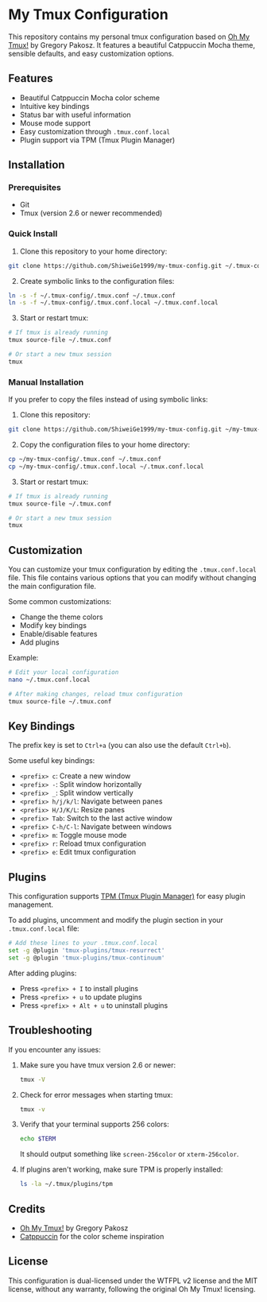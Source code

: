 # My Tmux Configuration

This repository contains my personal tmux configuration based on [Oh My Tmux!](https://github.com/gpakosz/.tmux) by Gregory Pakosz. It features a beautiful Catppuccin Mocha theme, sensible defaults, and easy customization options.

## Features

- Beautiful Catppuccin Mocha color scheme
- Intuitive key bindings
- Status bar with useful information
- Mouse mode support
- Easy customization through `.tmux.conf.local`
- Plugin support via TPM (Tmux Plugin Manager)

## Installation

### Prerequisites

- Git
- Tmux (version 2.6 or newer recommended)

### Quick Install

1. Clone this repository to your home directory:

```bash
git clone https://github.com/ShiweiGe1999/my-tmux-config.git ~/.tmux-config
```

2. Create symbolic links to the configuration files:

```bash
ln -s -f ~/.tmux-config/.tmux.conf ~/.tmux.conf
ln -s -f ~/.tmux-config/.tmux.conf.local ~/.tmux.conf.local
```

3. Start or restart tmux:

```bash
# If tmux is already running
tmux source-file ~/.tmux.conf

# Or start a new tmux session
tmux
```

### Manual Installation

If you prefer to copy the files instead of using symbolic links:

1. Clone this repository:

```bash
git clone https://github.com/ShiweiGe1999/my-tmux-config.git ~/my-tmux-config
```

2. Copy the configuration files to your home directory:

```bash
cp ~/my-tmux-config/.tmux.conf ~/.tmux.conf
cp ~/my-tmux-config/.tmux.conf.local ~/.tmux.conf.local
```

3. Start or restart tmux:

```bash
# If tmux is already running
tmux source-file ~/.tmux.conf

# Or start a new tmux session
tmux
```

## Customization

You can customize your tmux configuration by editing the `.tmux.conf.local` file. This file contains various options that you can modify without changing the main configuration file.

Some common customizations:

- Change the theme colors
- Modify key bindings
- Enable/disable features
- Add plugins

Example:

```bash
# Edit your local configuration
nano ~/.tmux.conf.local

# After making changes, reload tmux configuration
tmux source-file ~/.tmux.conf
```

## Key Bindings

The prefix key is set to `Ctrl+a` (you can also use the default `Ctrl+b`).

Some useful key bindings:

- `<prefix> c`: Create a new window
- `<prefix> -`: Split window horizontally
- `<prefix> _`: Split window vertically
- `<prefix> h/j/k/l`: Navigate between panes
- `<prefix> H/J/K/L`: Resize panes
- `<prefix> Tab`: Switch to the last active window
- `<prefix> C-h/C-l`: Navigate between windows
- `<prefix> m`: Toggle mouse mode
- `<prefix> r`: Reload tmux configuration
- `<prefix> e`: Edit tmux configuration

## Plugins

This configuration supports [TPM (Tmux Plugin Manager)](https://github.com/tmux-plugins/tpm) for easy plugin management.

To add plugins, uncomment and modify the plugin section in your `.tmux.conf.local` file:

```bash
# Add these lines to your .tmux.conf.local
set -g @plugin 'tmux-plugins/tmux-resurrect'
set -g @plugin 'tmux-plugins/tmux-continuum'
```

After adding plugins:
- Press `<prefix> + I` to install plugins
- Press `<prefix> + u` to update plugins
- Press `<prefix> + Alt + u` to uninstall plugins

## Troubleshooting

If you encounter any issues:

1. Make sure you have tmux version 2.6 or newer:
   ```bash
   tmux -V
   ```

2. Check for error messages when starting tmux:
   ```bash
   tmux -v
   ```

3. Verify that your terminal supports 256 colors:
   ```bash
   echo $TERM
   ```
   It should output something like `screen-256color` or `xterm-256color`.

4. If plugins aren't working, make sure TPM is properly installed:
   ```bash
   ls -la ~/.tmux/plugins/tpm
   ```

## Credits

- [Oh My Tmux!](https://github.com/gpakosz/.tmux) by Gregory Pakosz
- [Catppuccin](https://github.com/catppuccin/tmux) for the color scheme inspiration

## License

This configuration is dual-licensed under the WTFPL v2 license and the MIT license, without any warranty, following the original Oh My Tmux! licensing.
